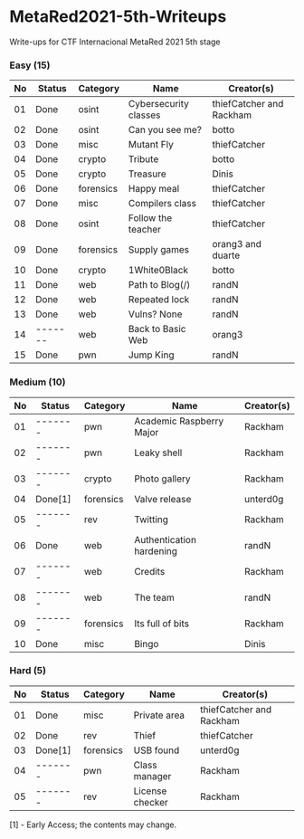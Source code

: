# MetaRed2021-5th-Writeups
Write-ups for CTF Internacional MetaRed 2021 5th stage


### Easy (15)

| No | Status  | Category | Name                | Creator(s) |
| -- | ------- | -------- | ------------------- | ------- |
| 01 | Done    | osint | Cybersecurity classes  | thiefCatcher and Rackham |
| 02 | Done	   | osint | Can you see me? 		| botto |
| 03 | Done    | misc | Mutant Fly 			 	| thiefCatcher |
| 04 | Done    | crypto | Tribute 				| botto |
| 05 | Done    | crypto | Treasure 			 	| Dinis | 
| 06 | Done    | forensics | Happy meal 		| thiefCatcher | 
| 07 | Done    | misc | Compilers class 		| thiefCatcher | 
| 08 | Done    | osint | Follow the teacher 	| thiefCatcher | 
| 09 | Done    | forensics | Supply games 		| orang3 and duarte | 
| 10 | Done    | crypto | 1White0Black 			| botto | 
| 11 | Done    | web | Path to Blog(/) 			| randN | 
| 12 | Done    | web | Repeated lock 			| randN |
| 13 | Done    | web | Vulns? None 				| randN |
| 14 | ------- | web | Back to Basic Web 		| orang3 | 
| 15 | Done    | pwn | Jump King 				| randN | 


### Medium (10)

| No | Status  | Category | Name     			| Creator(s) |
| -- | ------- | -------- | ------------------- | ------- | 
| 01 | ------- | pwn | Academic Raspberry Major	| Rackham | 
| 02 | ------- | pwn | Leaky shell 				| Rackham | 
| 03 | ------- | crypto | Photo gallery  		| Rackham | 
| 04 | Done[1] | forensics | Valve release 		| unterd0g |
| 05 | ------- | rev | Twitting 				| Rackham | 
| 06 | Done    | web | Authentication hardening	| randN | 
| 07 | ------- | web | Credits 					| Rackham | 
| 08 | ------- | web | The team 				| randN |
| 09 | ------- | forensics | Its full of bits 	| Rackham | 
| 10 | Done    | misc | Bingo 					| Dinis | 

### Hard (5)

| No | Status  | Category | Name     			| Creator(s) | 
| -- | ------- | -------- | ------------------- | ------- | 
| 01 | Done    | misc | Private area 			| thiefCatcher and Rackham |
| 02 | Done    | rev | Thief 					| thiefCatcher | 
| 03 | Done[1] | forensics | USB found 			| unterd0g |
| 04 | ------- | pwn | Class manager 			| Rackham | 
| 05 | ------- | rev | License checker 			| Rackham |

[1] - Early Access; the contents may change.
